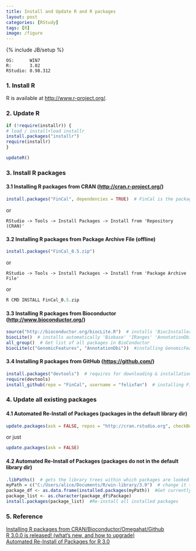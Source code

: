 ```yaml
---
title: Install and Update R and R packages
layout: post
categories: [RStudy]
tags: [R]
image: /figure
---
```

{% include JB/setup %}

```
OS:      WIN7
R:       3.02
RStudio: 0.98.312
```

### 1. Install R

R is available at http://www.r-project.org/.

### 2. Update R


```r
if (!require(installr)) {
# load / install+load installr
install.packages("installr")
require(installr)
}

updateR()
```


### 3. Install R packages

#### 3.1 Installing R packages from CRAN (http://cran.r-project.org/)


```r
install.packages("FinCal", dependencies = TRUE)  # FinCal is the package name
```


or

```
RStudio -> Tools -> Install Packages -> Install from 'Repository (CRAN)'
```

#### 3.2 Installing R packages from Package Archive File (offline)


```r
install.packages("FinCal_0.5.zip")
```


or

```
RStudio -> Tools -> Install Packages -> Install from 'Package Archive File'
```
or


```r
R CMD INSTALL FinCal_0.5.zip
```


#### 3.3 Installing R packages from Bioconductor (http://www.bioconductor.org/)


```r
source("http://bioconductor.org/biocLite.R")  # installs 'BiocInstaller'
biocLite()  # installs automatically 'Biobase' 'IRanges' 'AnnotationDbi' ‘BiocGenerics’ ‘RSQLite’
all_group()  # Get list of all packages in BioConductor
biocLite(c("GenomicFeatures", "AnnotationDbi"))  #installing GenomicFeatures &AnnotationDbi packages
```


#### 3.4 Installing R packages from GitHub (https://github.com/)


```r
install.packages("devtools")  # requires for downloading & installation of GitHub packages
require(devtools)
install_github(repo = "FinCal", username = "felixfan")  # installing FinCal package
```


### 4. Update all existing packages

#### 4.1 Automated Re-Install of Packages (packages in the default library dir)

```r
update.packages(ask = FALSE, repos = "http://cran.rstudio.org", checkBuilt = TRUE)
```


or just


```r
update.packages(ask = FALSE)
```


#### 4.2 Automated Re-Install of Packages (packages do not in the default library dir)


```r
.libPaths()  # gets the library trees within which packages are looked for
myPath = c("C:/Users/alice/Documents/R/win-library/3.0")  # change it to your own dir
package_df <- as.data.frame(installed.packages(myPath))  #Get currently installed packages
package_list <- as.character(package_df$Package)
install.packages(package_list)  #Re-install all installed packages
```


### 5. Reference        

[Installing R packages from CRAN/Bioconductor/Omegahat/Github](https://sagarnikam123.snipt.net/install-packges-in-r-from-crangithub/)         
[R 3.0.0 is released! (what’s new, and how to upgrade)](http://www.r-statistics.com/2013/04/r-3-0-0-is-released-whats-new-and-how-to-upgrade/)         
[Automated Re-Install of Packages for R 3.0](http://randyzwitch.com/automated-re-install-of-packages-for-r-3-0/)          

